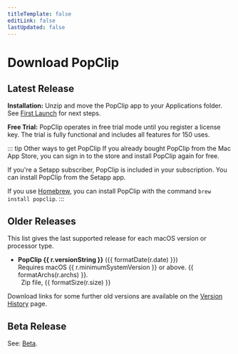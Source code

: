 ```yaml
---
titleTemplate: false
editLink: false
lastUpdated: false
---
```

<script setup>
import DownloadButton from '/src/DownloadButton.vue';
import Download from '/src/Download.vue';
import Link from "/src/Link.vue";
import { data } from "/src/data/releases.data";
import { formatDate, formatSize, formatArchs } from "/src/helpers/formatters";

const prod = data.production[0];
const beta = data.beta[0];
const pinned = data.production.filter((r) => r.pin);

</script>

# Download PopClip

## Latest Release

<Download
name="PopClip"
:ver="prod.versionString"
:date="prod.date"
:size="prod.size"
:os="prod.minimumSystemVersion"
:archs="prod.archs"
:url="prod.url"
notes="/changelog"
channel="production"
/>

**Installation:** Unzip and move the PopClip app to your Applications folder. See [First Launch](/guide/install#first-launch) for next steps.

**Free Trial:** PopClip operates in free trial mode until you register a license key. The trial is fully functional and includes all features for 150 uses.

::: tip Other ways to get PopClip
If you already bought PopClip from the <Link k="mas.storeUrl">Mac App Store</Link>, you can sign in to the store and install PopClip again for free.

If you're a <Link k="setapp.referralUrl">Setapp</Link> subscriber, PopClip is included in your subscription. You can install PopClip from the Setapp app.

If you use [Homebrew](https://brew.sh/), you can install PopClip with the command `brew install popclip`.
:::

## Older Releases

This list gives the last supported release for each macOS version or processor type.

<ul>
  <li v-for="r in pinned">
    <b>PopClip {{ r.versionString }}</b> ({{ formatDate(r.date) }})<br>
    Requires macOS {{ r.minimumSystemVersion }} or above. {{ formatArchs(r.archs) }}.<br>
    <DownloadButton :href="r.url" size="smaller" theme="outline" />&ensp;Zip file, {{ formatSize(r.size) }}
  </li>
</ul>

Download links for some further old versions are available on the [Version History](/changelog) page.

## Beta Release

See: [Beta](/beta).
